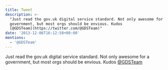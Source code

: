 ```yaml
---
title: Tweet
description: >-
  "Just read the gov.uk digital service standard. Not only awesome for a
  government, but most orgs should be envious. Kudos
  [@GDSTeam](https://twitter.com/@GDSTeam)"
date: '2013-12-06T16:12:58+00:00'
mentions:
  - '@GDSTeam'
---
```

Just read the gov.uk digital service standard. Not only awesome for a government, but most orgs should be envious. Kudos [@GDSTeam](https://twitter.com/@GDSTeam)
